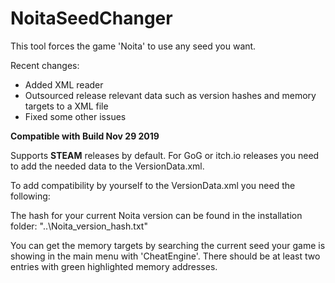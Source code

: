 # NoitaSeedChanger
This tool forces the game 'Noita' to use any seed you want.

Recent changes:

* Added XML reader
* Outsourced release relevant data such as version hashes and memory targets to a XML file
* Fixed some other issues

**Compatible with Build Nov 29 2019**

Supports **STEAM** releases by default. For GoG or itch.io releases you need to add the needed data to the VersionData.xml.

To add compatibility by yourself to the VersionData.xml you need the following:

The hash for your current Noita version can be found in the installation folder: "..\Noita\_version_hash.txt"

You can get the memory targets by searching the current seed your game is showing in the main menu with 'CheatEngine'. There should be at least two entries with green highlighted memory addresses.
